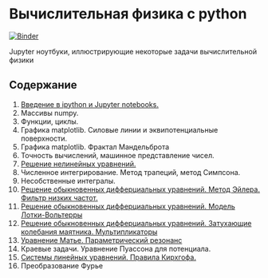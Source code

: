 # Вычислительная физика с python

[![Binder](https://mybinder.org/badge_logo.svg)](https://mybinder.org/v2/gh/konstgav/computational-physics-python/master)

Jupyter ноутбуки, иллюстрирующие некоторые задачи вычислительной физики

## Содержание

1. [Введение в ipython и Jupyter notebooks.](https://github.com/konstgav/computational-physics-python/blob/master/Jupyter-notebook-intro.ipynb)
2. Массивы numpy.
3. Функции, циклы.
4. Графика matplotlib. Силовые линии и эквипотенциальные поверхности.
5. Графика matplotlib. Фрактал Мандельброта
6. Точность вычислений, машинное представление чисел.
7. [Решение нелинейных уравнений.](https://github.com/konstgav/computational-physics-python/blob/master/Nonlinear-equations.ipynb)
8. Численное интегрирование. Метод трапеций, метод Симпсона.
9. Несобственные интегралы.
10. [Решение обыкновенных дифферциальных уравнений. Метод Эйлера. Фильтр низких частот.](https://github.com/konstgav/computational-physics-python/blob/master/Odinary-differential-equation-exercises.ipynb)
11. [Решение обыкновенных дифферциальных уравнений. Модель Лотки-Вольтерры](https://github.com/konstgav/computational-physics-python/blob/master/ode.ipynb)
12. [Решение обыкновенных дифферциальных уравнений. Затухающие колебания маятника. Мультипликаторы](https://github.com/konstgav/computational-physics-python/blob/master/Pendulum.ipynb)
13. [Уравнение Матье. Параметрический резонанс](https://github.com/konstgav/computational-physics-python/blob/master/mathieu.ipynb)
14. Краевые задачи. Уравнение Пуассона для потенциала.
15. [Системы линейных уравнений. Правила Кирхгофа.](https://github.com/konstgav/computational-physics-python/blob/master/Systems-of-Linear-Equations.ipynb)
16. Преобразование Фурье
